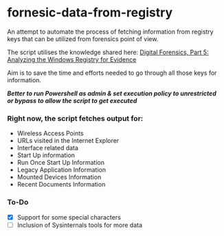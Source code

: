 # fornesic-data-from-registry
An attempt to automate the process of fetching information from registry keys that can be utilized from forensics point of view. 

The script utilises the knowledge shared here: [Digital Forensics, Part 5: Analyzing the Windows Registry for Evidence](https://www.hackers-arise.com/post/2016/10/21/digital-forensics-part-5-analyzing-the-windows-registry-for-evidence)

Aim is to save the time and efforts needed to go through all those keys for information.

***Better to run Powershell as admin & set execution policy to unrestricted or bypass to allow the script to get executed***

### Right now, the script fetches output for:
- Wireless Access Points
- URLs visited in the Internet Explorer
- Interface related data
- Start Up information
- Run Once Start Up Information
- Legacy Application Information
- Mounted Devices Information
- Recent Documents Information

### To-Do
- [x] Support for some special characters
- [ ] Inclusion of Sysinternals tools for more data 
